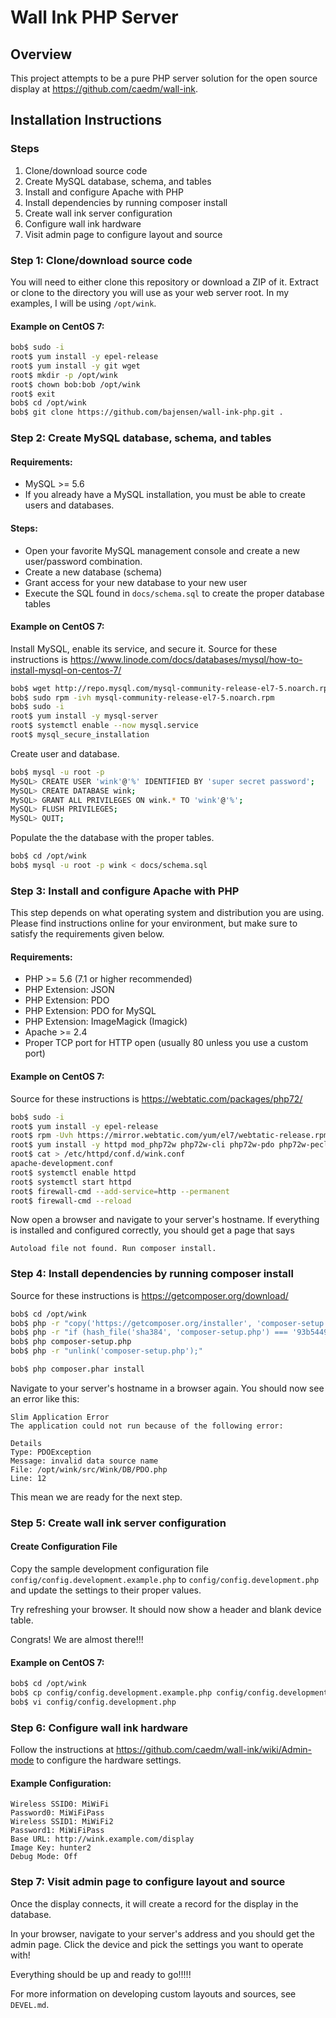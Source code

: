 # Wall Ink PHP Server

## Overview
This project attempts to be a pure PHP server solution for the 
open source display at https://github.com/caedm/wall-ink. 

## Installation Instructions


### Steps
1. Clone/download source code
2. Create MySQL database, schema, and tables
3. Install and configure Apache with PHP
4. Install dependencies by running composer install
5. Create wall ink server configuration
6. Configure wall ink hardware
7. Visit admin page to configure layout and source

### Step 1: Clone/download source code

You will need to either clone this repository or download a ZIP of it. 
Extract or clone to the directory you will use as your web server root. 
In my examples, I will be using `/opt/wink`.  

#### Example on CentOS 7:
```bash
bob$ sudo -i
root$ yum install -y epel-release
root$ yum install -y git wget
root$ mkdir -p /opt/wink
root$ chown bob:bob /opt/wink
root$ exit
bob$ cd /opt/wink
bob$ git clone https://github.com/bajensen/wall-ink-php.git .
```


### Step 2: Create MySQL database, schema, and tables

#### Requirements:
- MySQL >= 5.6
- If you already have a MySQL installation, you must be able to create users and databases.

#### Steps:
- Open your favorite MySQL management console and create a new user/password combination.
- Create a new database (schema)
- Grant access for your new database to your new user
- Execute the SQL found in `docs/schema.sql` to create the proper database tables

#### Example on CentOS 7:

Install MySQL, enable its service, and secure it.
Source for these instructions is https://www.linode.com/docs/databases/mysql/how-to-install-mysql-on-centos-7/

```bash
bob$ wget http://repo.mysql.com/mysql-community-release-el7-5.noarch.rpm
bob$ sudo rpm -ivh mysql-community-release-el7-5.noarch.rpm
bob$ sudo -i
root$ yum install -y mysql-server
root$ systemctl enable --now mysql.service
root$ mysql_secure_installation
```

Create user and database.
```bash
bob$ mysql -u root -p
MySQL> CREATE USER 'wink'@'%' IDENTIFIED BY 'super secret password';
MySQL> CREATE DATABASE wink;
MySQL> GRANT ALL PRIVILEGES ON wink.* TO 'wink'@'%';
MySQL> FLUSH PRIVILEGES;
MySQL> QUIT;
```

Populate the the database with the proper tables.
```bash
bob$ cd /opt/wink
bob$ mysql -u root -p wink < docs/schema.sql
```


### Step 3: Install and configure Apache with PHP
This step depends on what operating system and distribution you are using. 
Please find instructions online for your environment, but make sure to satisfy the 
requirements given below.

#### Requirements:
- PHP >= 5.6 (7.1 or higher recommended)
- PHP Extension: JSON
- PHP Extension: PDO
- PHP Extension: PDO for MySQL
- PHP Extension: ImageMagick (Imagick)
- Apache >= 2.4
- Proper TCP port for HTTP open (usually 80 unless you use a custom port)

#### Example on CentOS 7:
Source for these instructions is https://webtatic.com/packages/php72/
```bash
bob$ sudo -i
root$ yum install -y epel-release
root$ rpm -Uvh https://mirror.webtatic.com/yum/el7/webtatic-release.rpm
root$ yum install -y httpd mod_php72w php72w-cli php72w-pdo php72w-pecl-imagick
root$ cat > /etc/httpd/conf.d/wink.conf
apache-development.conf
root$ systemctl enable httpd
root$ systemctl start httpd
root$ firewall-cmd --add-service=http --permanent
root$ firewall-cmd --reload
```

Now open a browser and navigate to your server's hostname. 
If everything is installed and configured correctly, you should get a page that says
```text
Autoload file not found. Run composer install.
```

### Step 4: Install dependencies by running composer install
Source for these instructions is https://getcomposer.org/download/
```bash
bob$ cd /opt/wink
bob$ php -r "copy('https://getcomposer.org/installer', 'composer-setup.php');"
bob$ php -r "if (hash_file('sha384', 'composer-setup.php') === '93b54496392c062774670ac18b134c3b3a95e5a5e5c8f1a9f115f203b75bf9a129d5daa8ba6a13e2cc8a1da0806388a8') { echo 'Installer verified'; } else { echo 'Installer corrupt'; unlink('composer-setup.php'); } echo PHP_EOL;"
bob$ php composer-setup.php
bob$ php -r "unlink('composer-setup.php');"
```

```bash
bob$ php composer.phar install
```

Navigate to your server's hostname in a browser again. You should now see an error like this:
```test
Slim Application Error
The application could not run because of the following error:

Details
Type: PDOException
Message: invalid data source name
File: /opt/wink/src/Wink/DB/PDO.php
Line: 12
```

This mean we are ready for the next step.

### Step 5: Create wall ink server configuration

#### Create Configuration File
Copy the sample development configuration file `config/config.development.example.php` 
to `config/config.development.php` and update the settings to their proper values.

Try refreshing your browser. It should now show a header and blank device table.

Congrats! We are almost there!!!

#### Example on CentOS 7:
```bash
bob$ cd /opt/wink
bob$ cp config/config.development.example.php config/config.development.php
bob$ vi config/config.development.php
```

### Step 6: Configure wall ink hardware

Follow the instructions at https://github.com/caedm/wall-ink/wiki/Admin-mode to configure
the hardware settings.

#### Example Configuration:
```text
Wireless SSID0: MiWiFi 
Password0: MiWiFiPass
Wireless SSID1: MiWiFi2
Password1: MiWiFiPass
Base URL: http://wink.example.com/display
Image Key: hunter2
Debug Mode: Off
```

### Step 7: Visit admin page to configure layout and source
Once the display connects, it will create a record for the display in the database.

In your browser, navigate to your server's address and you should get the admin page. 
Click the device and pick the settings you want to operate with!

Everything should be up and ready to go!!!!!

For more information on developing custom layouts and sources, see `DEVEL.md`.


